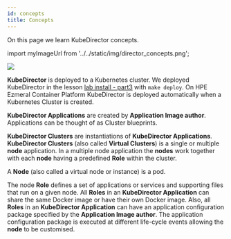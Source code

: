 ```yaml
---
id: concepts 
title: Concepts
---
```


On this page we learn KubeDirector concepts.

import myImageUrl from '../../static/img/director_concepts.png';

<img src={myImageUrl}/>

**KubeDirector** is deployed to a Kubernetes cluster.  We deployed KubeDirector in the lesson [lab install - part3](/docs/lab/install3) with `make deploy`.  On HPE Ezmeral Container Platform KubeDirector is deployed automatically when a Kubernetes Cluster is created.

**KubeDirector Applications** are created by **Application Image author**.  Applications can be thought of as Cluster blueprints. 

**KubeDirector Clusters** are instantiations of **KubeDirector Applications**.  **KubeDirector Clusters** (also called **Virtual Clusters**) is a single or multiple **node** application.  In a multiple node application the **nodes** work together with each **node** having a predefined **Role** within the cluster.

A **Node** (also called a virtual node or instance) is a pod.

The node **Role** defines a set of applications or services and supporting files that run on a given node.  All **Roles** in an **KubeDirector Application** can share the same Docker image or have their own Docker image.  Also, all **Roles** in an **KubeDirector Application** can have an application configuration package specified by the **Application Image author**.  The application configuration package is executed at different life-cycle events allowing the **node** to be customised.
